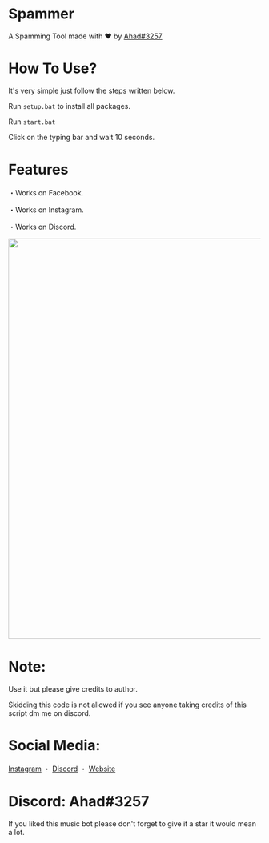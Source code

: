 # Spammer
A Spamming Tool made with ♥ by [Ahad#3257](https://www.itscruel.cf)

# How To Use?
It's very simple just follow the steps written below.

Run `setup.bat` to install all packages.

Run `start.bat`

Click on the typing bar and wait 10 seconds.

# Features
・Works on Facebook.

・Works on Instagram.

・Works on Discord.

<p align="center"><img width="800px" src="https://cdn.discordapp.com/attachments/839459516926918688/984201831464960091/ezgif.com-gif-maker.gif"/></p>

# Note:
Use it but please give credits to author.

Skidding this code is not allowed if you see anyone taking credits of this script dm me on discord.

# Social Media:
[Instagram](https://www.instagram.com/ahadnoor._) ・
[Discord](https://discord.gg/Ncsc5pRNgf) ・
[Website](https://www.itscruel.cf/) 

# Discord: Ahad#3257
If you liked this music bot please don't forget to give it a star it would mean a lot.

